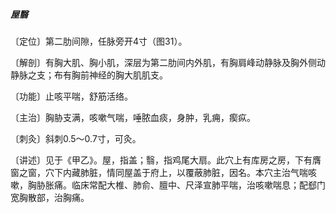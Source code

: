 ##### 屋翳

〔定位〕第二肋间隙，任脉旁开4寸（图31）。

〔解剖〕有胸大肌、胸小肌，深层为第二肋间内外肌，有胸肩峰动静脉及胸外侧动静脉之支；布有胸前神经的胸大肌肌支。

〔功能〕止咳平喘，舒筋活络。

〔主治〕胸胁支满，咳嗽气喘，唾脓血痰，身肿，乳痈，瘈疭。

〔刺灸〕斜刺0.5〜0.7寸，可灸。

〔讲述〕见于《甲乙》。屋，指盖；翳，指鸡尾大扇。此穴上有库房之房，下有膺窗之窗，穴下内藏肺脏，情同屋盖于府上，以覆蔽肺脏，因名。本穴主治气喘咳嗽，胸胁胀痛。临床常配大椎、肺俞、膻中、尺泽宣肺平喘，治咳嗽喘息；配郄门宽胸散部，治胸痛。
